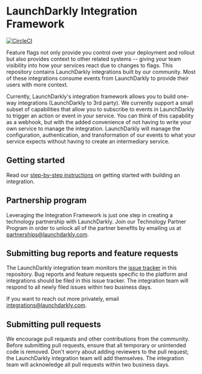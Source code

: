 # LaunchDarkly Integration Framework

[![CircleCI](https://circleci.com/gh/launchdarkly/ld-integrations.svg?style=svg&circle-token=c12dfaa51d070b8bbc8dea0c0adf4c402b5b9123)](https://circleci.com/gh/launchdarkly/ld-integrations)

Feature flags not only provide you control over your deployment and rollout but
also provides context to other related systems -- giving your team visibility
into how your services react due to changes to flags. This repository contains
LaunchDarkly integrations built by our community. Most of these integrations
consume events from LaunchDarkly to provide their users with more context.

Currently, LaunchDarkly's integration framework allows you to build one-way integrations (LaunchDarkly to 3rd party). We currently support a small subset of capabilities that allow you to subscribe to events in LaunchDarkly to trigger an action or event in your service. You can think of this capability as a webhook, but with the added convenience of not having to write your own service to manage the integration. LaunchDarkly will manage the configuration, authentication, and transformation of our events to what your service expects without having to create an intermediary service.

## Getting started

Read our [step-by-step instructions](docs/getting-started.md) on getting started with building an integration.

## Partnership program

Leveraging the Integration Framework is just one step in creating a technology partnership with LaunchDarkly. Join our Technology Partner Program in order to unlock all of the partner benefits by emailing us at [partnerships@launchdarkly.com](mailto:partnerships@launchdarkly.com).

## Submitting bug reports and feature requests

The LaunchDarkly integration team monitors the [issue tracker](https://github.com/launchdarkly/ld-integrations/issues) in this repository. Bug reports and feature requests specific to the platform and integrations should be filed in this issue tracker. The integration team will respond to all newly filed issues within two business days.

If you want to reach out more privately, email [integrations@launchdarkly.com](mailto:integrations@launchdarkly.com).

## Submitting pull requests

We encourage pull requests and other contributions from the community. Before submitting pull requests, ensure that all temporary or unintended code is removed. Don't worry about adding reviewers to the pull request; the LaunchDarkly integration team will add themselves. The integration team will acknowledge all pull requests within two business days.
